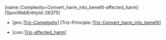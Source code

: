 ﻿---
type: TrizContradiction
aliases:
- Complexity+Convert_harm_into_benefit-affected_harm
license: CC BY-SA 4.0
copyright: https://github.com/SpocWeb
IsDeleted: false
IsReadOnly: false
Confidential: public
tags: 
- Triz/Contradiction
---
[name::Complexity+Convert_harm_into_benefit-affected_harm]
[SpocWebEntityId::26375]
+ [pro::[Triz-Complexity](tech/Triz/Parameter/Triz-Complexity.md)]
[Triz-Principle::[Triz-Convert_harm_into_benefit](tech/Triz/Principle/Triz-Convert_harm_into_benefit.md)]
- [con::[Triz-affected_harm](tech/Triz/Parameter/Triz-affected_harm.md)]

